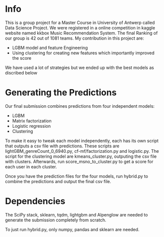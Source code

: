 # Info 
This is a group project for a Master Course in University of Antwerp called Data Science Project. We were registered in a online competition in kaggle website named kkbox Music Recommendation System. The final Ranking of our group is 42 out of 1081 teams. My contribution in this project are:

- LGBM model and feature Engineering
- Using clustering for creating new features which importantly improved the score

We have used a lot of strategies but we ended up with the best models as discribed below

# Generating the Predictions

Our final submission combines predictions from four independent models:

- LGBM
- Matrix factorization
- Logistic regression
- Clustering

To make it easy to tweak each model independently, each has its own script
that outputs a csv file with predictions. These scripts are
lightGBM_genreCount_0_6940.py, cf-mf/factorization.py and logistic.py. The
script for the clustering model are kmeans_cluster.py, outputing the csv file with clusters. Afterwards, run score_msno_to_cluster.py to get a score for each user in each cluster. 

Once you have the prediction files for the four models, run hybrid.py to
combine the predictions and output the final csv file.

# Dependencies

The SciPy stack, sklearn, tqdm, lightgbm and Alpenglow are needed to generate
the submission completely from scratch.

To just run hybrid.py, only numpy, pandas and sklearn are needed.
